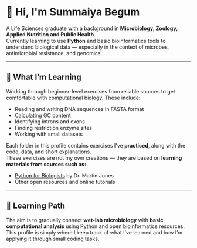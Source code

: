 
# 👋 Hi, I'm Summaiya Begum

A Life Sciences graduate with a background in **Microbiology, Zoology, Applied Nutrition and Public Health**.  
Currently learning to use **Python** and basic bioinformatics tools to understand biological data — especially in the context of microbes, antimicrobial resistance, and genomics.

---

## 🔬 What I’m Learning

Working through beginner-level exercises from reliable sources to get comfortable with computational biology. 
These include:

- Reading and writing DNA sequences in FASTA format  
- Calculating GC content  
- Identifying introns and exons  
- Finding restriction enzyme sites  
- Working with small datasets

Each folder in this profile contains exercises I've **practiced**, along with the code, data, and short explanations.  
These exercises are not my own creations — they are based on **learning materials from sources such as:**
- [Python for Biologists](https://userpages.fu-berlin.de/digga/p4b.pdf) by Dr. Martin Jones 
- Other open resources and online tutorials


---

## 🎯 Learning Path

The aim is to gradually connect **wet-lab microbiology** with **basic computational analysis** using Python and open bioinformatics resources.  
This profile is simply where I keep track of what I’ve learned and how I’m applying it through small coding tasks.

